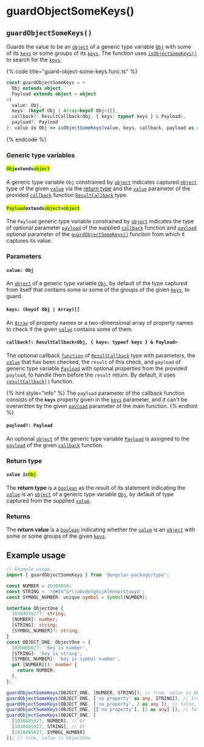 # guardObjectSomeKeys()

## `guardObjectSomeKeys()`

Guards the value to be an [`object`](https://developer.mozilla.org/en-US/docs/Web/JavaScript/Reference/Global\_Objects/Object) of a generic type variable [`Obj`](guardobjectsomekeys.md#objextendsobject) with some of its [`keys`](guardobjectsomekeys.md#keys-key) or some groups of its [`keys`](guardobjectsomekeys.md#keys-key). The function uses [`isObjectSomeKeys()`](../is/isobjectsomekeys.md) to search for the [`keys`](guardobjectsomekeys.md#keys-key).

{% code title="guard-object-some-keys.func.ts" %}
```typescript
const guardObjectSomeKeys = <
  Obj extends object,
  Payload extends object = object
>(
  value: Obj,
  keys: (keyof Obj | Array<keyof Obj>)[],
  callback?: ResultCallback<Obj, { keys: typeof keys } & Payload>,
  payload?: Payload
): value is Obj => isObjectSomeKeys(value, keys, callback, payload as any);
```
{% endcode %}

### Generic type variables

#### <mark style="color:green;">**`Obj`**</mark>**`extends`**<mark style="color:green;">**`object`**</mark>

A generic type variable `Obj` constrained by [`object`](https://developer.mozilla.org/en-US/docs/Web/JavaScript/Reference/Global\_Objects/Object) indicates captured [`object`](https://developer.mozilla.org/en-US/docs/Web/JavaScript/Reference/Global\_Objects/Object) type of the given [`value`](guardobjectsomekeys.md#value-obj) via the [return type](guardobjectsomekeys.md#return-type) and the [`value`](../types/resultcallback.md#value-value) parameter of the provided [`callback`](guardobjectsomekeys.md#callback-resultcallback-less-than-obj-keys-typeof-keys-and-payload-greater-than) function [`ResultCallback`](../types/resultcallback.md) type.

#### <mark style="color:green;">**`Payload`**</mark>**`extends`**<mark style="color:green;">**`object`**</mark>**`=`**<mark style="color:green;">**`object`**</mark>

The `Payload` generic type variable constrained by [`object`](https://www.typescriptlang.org/docs/handbook/basic-types.html#object) indicates the type of optional parameter [`payload`](../types/resultcallback.md#payload-payload) of the supplied [`callback`](guardobjectsomekeys.md#callback-resultcallback-less-than-obj-keys-typeof-keys-and-payload-greater-than) function and [`payload`](guardobjectsomekeys.md#payload-payload) optional parameter of the [`guardObjectSomeKeys()`](guardobjectsomekeys.md#guardobjectsomekeys) function from which it captures its value.

### Parameters

#### `value: Obj`

An [`object`](https://developer.mozilla.org/en-US/docs/Web/JavaScript/Reference/Global\_Objects/Object) of a generic type variable [`Obj`](guardobjectsomekeys.md#objextendsobject), by default of the type captured from itself that contains some or some of the groups of the given [`keys`](guardobjectsomekeys.md#keys-keyof-obj-or-array), to guard.

#### `keys: (keyof Obj | Array)[]`

An [`Array`](https://developer.mozilla.org/en-US/docs/Web/JavaScript/Reference/Global\_Objects/Array) of property names or a two-dimensional array of property names to check if the given [`value`](guardobjectsomekeys.md#value-obj) contains some of them.

#### `callback?: ResultCallback<Obj, { keys: typeof keys } & Payload>`

The optional callback [`function`](https://developer.mozilla.org/en-US/docs/Web/JavaScript/Guide/Functions) of [`ResultCallback`](../types/resultcallback.md) type with parameters, the [`value`](guardobjectsomekeys.md#value-obj) that has been checked, the `result` of this check, and `payload` of generic type variable [`Payload`](guardobjectsomekeys.md#payloadextendsobject-object) with optional properties from the provided `payload`, to handle them before the `result` return. By default, it uses [`resultCallback()`](../helper/resultcallback.md) function.

{% hint style="info" %}
The `payload` parameter of the callback function consists of the **`keys`** property given in the [`keys`](guardobjectsomekeys.md#keys-keyof-obj-or-array) parameter, and it can't be overwritten by the given [`payload`](guardobjectsomekeys.md#payload-payload) parameter of the main function.
{% endhint %}

#### `payload?: Payload`

An optional [`object`](https://developer.mozilla.org/en-US/docs/Web/JavaScript/Reference/Global\_Objects/Object) of the generic type variable [`Payload`](guardobjectsomekeys.md#payloadextendsobject-object) is assigned to the [`payload`](../types/resultcallback.md#payload-payload) of the given [`callback`](guardobjectsomekeys.md#callback-resultcallback-less-than-obj-keys-typeof-keys-and-payload-greater-than) function.

### Return type

#### `value is`<mark style="color:green;">`Obj`</mark>

The **return type** is a [`boolean`](https://www.typescriptlang.org/docs/handbook/basic-types.html#boolean) as the result of its statement indicating the [`value`](guardobjectsomekeys.md#value-obj) is an [`object`](https://www.typescriptlang.org/docs/handbook/basic-types.html#object) of a generic type variable [`Obj`](guardobjectsomekeys.md#objextendsobject), by default of type captured from the supplied [`value`](guardobjectsomekeys.md#value-obj).

### Returns

The **return value** is a [`boolean`](https://developer.mozilla.org/en-US/docs/Web/JavaScript/Reference/Global\_Objects/Boolean) indicating whether the [`value`](guardobjectsomekeys.md#value-obj) is an [`object`](https://developer.mozilla.org/en-US/docs/Web/JavaScript/Reference/Global\_Objects/Object) with some or some groups of the given [`keys`](guardobjectsomekeys.md#keys-keyof-obj-or-array).

## Example usage

```typescript
// Example usage.
import { guardObjectSomeKeys } from '@angular-package/type';

const NUMBER = 10304050;
const STRING = '!@#$%^&*()abcdefghijklmnoprstuwyz';
const SYMBOL_NUMBER: unique symbol = Symbol(NUMBER);

interface ObjectOne {
  1030405027?: string;
  [NUMBER]: number;
  [STRING]: string;
  [SYMBOL_NUMBER]?: string;
}
const OBJECT_ONE: ObjectOne = {
  1030405027: 'key is number',
  [STRING]: 'key is string',
  [SYMBOL_NUMBER]: 'key is symbol number',
  get [NUMBER](): number {
    return NUMBER;
  },
};

guardObjectSomeKeys(OBJECT_ONE, [NUMBER, STRING]), // true, value is ObjectOne
guardObjectSomeKeys(OBJECT_ONE, ['no property' as any, STRING]), // true, value is ObjectOne
guardObjectSomeKeys(OBJECT_ONE, ['no property', 2 as any ]), // false, value is ObjectOne
guardObjectSomeKeys(OBJECT_ONE, [['no property'], [2 as any] ]), // false, value is ObjectOne
guardObjectSomeKeys(OBJECT_ONE, [
  [1030405027, NUMBER], // Or
  [1030405027, STRING], // Or
  [1030405027, SYMBOL_NUMBER]
]); // true, value is ObjectOne
```
